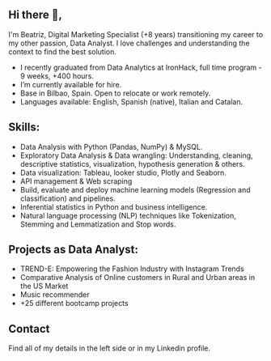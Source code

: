 ## Hi there 👋,

I'm Beatriz, Digital Marketing Specialist (+8 years) transitioning my career to my other passion, Data Analyst. 
I love challenges and understanding the context to find the best solution. 

- I recently graduated from Data Analytics at IronHack, full time program - 9 weeks, +400 hours.
- I’m currently available for hire.
- Base in Bilbao, Spain. Open to relocate or work remotely.
- Languages available: English, Spanish (native), Italian and Catalan.


## Skills:

- Data Analysis with Python (Pandas, NumPy) & MySQL.
- Exploratory Data Analysis & Data wrangling: Understanding, cleaning, descriptive statistics, visualization, hypothesis generation & others.
- Data visualization: Tableau, looker studio, Plotly and Seaborn.
- API management & Web scraping
- Build, evaluate and deploy machine learning models (Regression and classification) and pipelines.
- Inferential statistics in Python and business intelligence.
- Natural language processing (NLP) techniques like Tokenization, Stemming and Lemmatization and Stop words.

## Projects as Data Analyst:

- TREND-E: Empowering the Fashion Industry with Instagram Trends
- Comparative Analysis of Online customers in Rural and Urban areas in the US Market
- Music recommender
- +25 different bootcamp projects

## Contact

Find all of my details in the left side or in my Linkedin profile.
